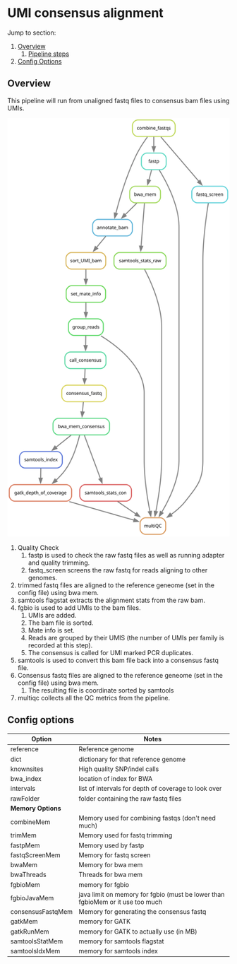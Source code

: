 # UMI consensus alignment

Jump to section:
1. [Overview](#overview)
	1. [Pipeline steps](#pipeline-steps)
1. [Config Options](#config-options)

## Overview

This pipeline will run from unaligned fastq files to consensus bam files using UMIs.

![Rulegraph for UMI consensus alignment](Alignment.With.UMI.Collapsing.svg)

1. Quality Check
	1. fastp is used to check the raw fastq files as well as running adapter and quality trimming.
	1. fastq_screen screens the raw fastq for reads aligning to other genomes.
2. trimmed fastq files are aligned to the reference geneome (set in the config file) using bwa mem.
3. samtools flagstat extracts the alignment stats from the raw bam.
4. fgbio is used to add UMIs to the bam files.
	1. UMIs are added.
	2. The bam file is sorted.
	3. Mate info is set.
 	4. Reads are grouped by their UMIS (the number of UMIs per family is recorded at this step).
  	5. The consensus is called for UMI marked PCR duplicates.
5. samtools is used to convert this bam file back into a consensus fastq file.
6. Consensus fastq files are aligned to the reference geneome (set in the config file) using bwa mem.
   1. The resulting file is coordinate sorted by samtools
7. multiqc collects all the QC metrics from the pipeline.

## Config options

Option | Notes
--- | ---
reference | Reference genome
dict | dictionary for that reference genome
knownsites | High quality SNP/indel calls
bwa_index | location of index for BWA
intervals | list of intervals for depth of coverage to look over
rawFolder | folder containing the raw fastq files
**Memory Options** | 
combineMem | Memory used for combining fastqs (don't need much)
trimMem | Memory used for fastq trimming
fastpMem | Memory used by fastp
fastqScreenMem | Memory for fastq screen
bwaMem | Memory for bwa mem
bwaThreads | Threads for bwa mem
fgbioMem | memory for fgbio
fgbioJavaMem | java limit on memory for fgbio (must be lower than fgbioMem or it use too much
consensusFastqMem | Memory for generating the consensus fastq
gatkMem | memory for GATK
gatkRunMem | memory for GATK to actually use (in MB)
samtoolsStatMem | memory for samtools flagstat
samtoolsIdxMem | memory for samtools index


